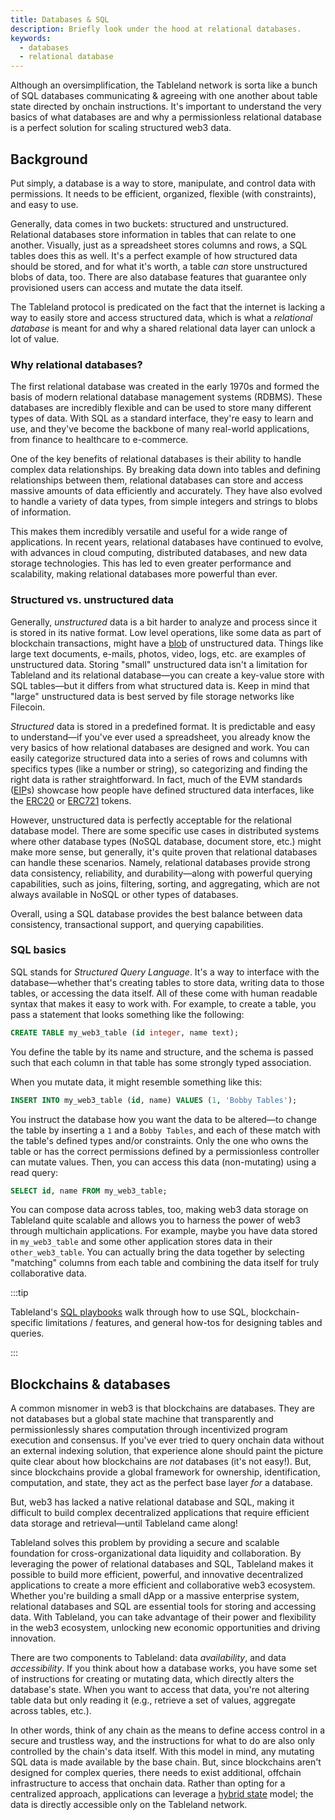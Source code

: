 ```yaml
---
title: Databases & SQL
description: Briefly look under the hood at relational databases.
keywords:
  - databases
  - relational database
---
```


Although an oversimplification, the Tableland network is sorta like a bunch of SQL databases communicating & agreeing with one another about table state directed by onchain instructions. It's important to understand the very basics of what databases are and why a permissionless relational database is a perfect solution for scaling structured web3 data.

## Background

Put simply, a database is a way to store, manipulate, and control data with permissions. It needs to be efficient, organized, flexible (with constraints), and easy to use.

Generally, data comes in two buckets: structured and unstructured. Relational databases store information in tables that can relate to one another. Visually, just as a spreadsheet stores columns and rows, a SQL tables does this as well. It's a perfect example of how structured data should be stored, and for what it's worth, a table _can_ store unstructured blobs of data, too. There are also database features that guarantee only provisioned users can access and mutate the data itself.

The Tableland protocol is predicated on the fact that the internet is lacking a way to easily store and access structured data, which is what a _relational database_ is meant for and why a shared relational data layer can unlock a lot of value.

### Why relational databases?

The first relational database was created in the early 1970s and formed the basis of modern relational database management systems (RDBMS). These databases are incredibly flexible and can be used to store many different types of data. With SQL as a standard interface, they're easy to learn and use, and they've become the backbone of many real-world applications, from finance to healthcare to e-commerce.

One of the key benefits of relational databases is their ability to handle complex data relationships. By breaking data down into tables and defining relationships between them, relational databases can store and access massive amounts of data efficiently and accurately. They have also evolved to handle a variety of data types, from simple integers and strings to blobs of information.

This makes them incredibly versatile and useful for a wide range of applications. In recent years, relational databases have continued to evolve, with advances in cloud computing, distributed databases, and new data storage technologies. This has led to even greater performance and scalability, making relational databases more powerful than ever.

### Structured vs. unstructured data

Generally, _unstructured_ data is a bit harder to analyze and process since it is stored in its native format. Low level operations, like some data as part of blockchain transactions, might have a [blob](https://en.wikipedia.org/wiki/Binary_large_object) of unstructured data. Things like large text documents, e-mails, photos, video, logs, etc. are examples of unstructured data. Storing "small" unstructured data isn't a limitation for Tableland and its relational database—you can create a key-value store with SQL tables—but it differs from what structured data is. Keep in mind that "large" unstructured data is best served by file storage networks like Filecoin.

_Structured_ data is stored in a predefined format. It is predictable and easy to understand—if you've ever used a spreadsheet, you already know the very basics of how relational databases are designed and work. You can easily categorize structured data into a series of rows and columns with specifics types (like a number or string), so categorizing and finding the right data is rather straightforward. In fact, much of the EVM standards ([EIP](https://eips.ethereum.org/)s) showcase how people have defined structured data interfaces, like the [ERC20](https://eips.ethereum.org/EIPS/eip-20) or [ERC721](https://eips.ethereum.org/EIPS/eip-721) tokens.

However, unstructured data is perfectly acceptable for the relational database model. There are some specific use cases in distributed systems where other database types (NoSQL database, document store, etc.) might make more sense, but generally, it's quite proven that relational databases can handle these scenarios. Namely, relational databases provide strong data consistency, reliability, and durability—along with powerful querying capabilities, such as joins, filtering, sorting, and aggregating, which are not always available in NoSQL or other types of databases.

Overall, using a SQL database provides the best balance between data consistency, transactional support, and querying capabilities.

### SQL basics

SQL stands for _Structured Query Language_. It's a way to interface with the database—whether that's creating tables to store data, writing data to those tables, or accessing the data itself. All of these come with human readable syntax that makes it easy to work with. For example, to create a table, you pass a statement that looks something like the following:

```sql
CREATE TABLE my_web3_table (id integer, name text);
```

You define the table by its name and structure, and the schema is passed such that each column in that table has some strongly typed association.

When you mutate data, it might resemble something like this:

```sql
INSERT INTO my_web3_table (id, name) VALUES (1, 'Bobby Tables');
```

You instruct the database how you want the data to be altered—to change the table by inserting a `1` and a `Bobby Tables`, and each of these match with the table's defined types and/or constraints. Only the one who owns the table or has the correct permissions defined by a permissionless controller can mutate values. Then, you can access this data (non-mutating) using a read query:

```sql
SELECT id, name FROM my_web3_table;
```

You can compose data across tables, too, making web3 data storage on Tableland quite scalable and allows you to harness the power of web3 through multichain applications. For example, maybe you have data stored in `my_web3_table` and some other application stores data in their `other_web3_table`. You can actually bring the data together by selecting "matching" columns from each table and combining the data itself for truly collaborative data.

:::tip

Tableland's [SQL playbooks](/playbooks/sql/) walk through how to use SQL, blockchain-specific limitations / features, and general how-tos for designing tables and queries.

:::

## Blockchains & databases

A common misnomer in web3 is that blockchains are databases. They are not databases but a global state machine that transparently and permissionlessly shares computation through incentivized program execution and consensus. If you've ever tried to query onchain data without an external indexing solution, that experience alone should paint the picture quite clear about how blockchains are _not_ databases (it's not easy!). But, since blockchains provide a global framework for ownership, identification, computation, and state, they act as the perfect base layer _for_ a database.

But, web3 has lacked a native relational database and SQL, making it difficult to build complex decentralized applications that require efficient data storage and retrieval—until Tableland came along!

Tableland solves this problem by providing a secure and scalable foundation for cross-organizational data liquidity and collaboration. By leveraging the power of relational databases and SQL, Tableland makes it possible to build more efficient, powerful, and innovative decentralized applications to create a more efficient and collaborative web3 ecosystem. Whether you're building a small dApp or a massive enterprise system, relational databases and SQL are essential tools for storing and accessing data. With Tableland, you can take advantage of their power and flexibility in the web3 ecosystem, unlocking new economic opportunities and driving innovation.

There are two components to Tableland: data _availability_, and data _accessibility_. If you think about how a database works, you have some set of instructions for creating or mutating data, which directly alters the database's state. When you want to access that data, you're not altering table data but only reading it (e.g., retrieve a set of values, aggregate across tables, etc.).

In other words, think of any chain as the means to define access control in a secure and trustless way, and the instructions for what to do are also only controlled by the chain's data itself. With this model in mind, any mutating SQL data is made available by the base chain. But, since blockchains aren't designed for complex queries, there needs to exist additional, offchain infrastructure to access that onchain data. Rather than opting for a centralized approach, applications can leverage a [hybrid state](/fundamentals/architecture/protocol-design#hybrid-state) model; the data is directly accessible only on the Tableland network.
